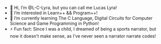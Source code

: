 - 👋 Hi, I’m @L-C-Lyra, but you can call me Lucas Lyra!
- 👀 I’m interested in Learn++ && Program++!
- 🌱 I’m currently learning The C Language, Digital Circuits for Computer Science and Game Programming in Python!
- ⚡ Fun fact: Since I was a child, I dreamed of being a sports narrator, but now it doesn't make sense, as I've never seen a narrator narrate codes!

<!---[3] - 💞️ I’m looking to collaborate on ...
[4] - 📫 How to reach me ...--->
<!---
L-C-Lyra/L-C-Lyra is a ✨ special ✨ repository because its `README.md` (this file) appears on your GitHub profile.
You can click the Preview link to take a look at your changes.
--->
